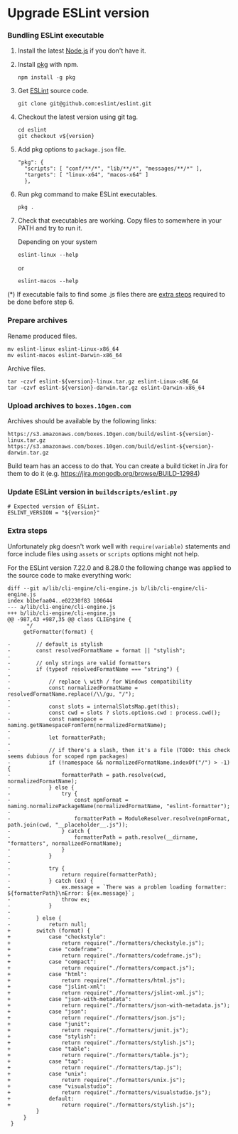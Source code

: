 # Upgrade ESLint version

### Bundling ESLint executable

1. Install the latest [Node.js](https://nodejs.org/en/download/) if you don't have it.
2. Install [pkg](https://www.npmjs.com/package/pkg) with npm.
   ```
   npm install -g pkg
   ```
3. Get [ESLint](https://github.com/eslint/eslint) source code.
   ```
   git clone git@github.com:eslint/eslint.git
   ```
4. Checkout the latest version using git tag.
   ```
   cd eslint
   git checkout v${version}
   ```
5. Add pkg options to `package.json` file.
   ```
   "pkg": {
     "scripts": [ "conf/**/*", "lib/**/*", "messages/**/*" ],
     "targets": [ "linux-x64", "macos-x64" ]
     },
   ```
6. Run pkg command to make ESLint executables.
   ```
   pkg .
   ```
7. Check that executables are working.
   Copy files to somewhere in your PATH and try to run it.

   Depending on your system
   ```
   eslint-linux --help
   ```
   or
   ```
   eslint-macos --help
   ```

(*) If executable fails to find some .js files there are [extra steps](#extra-steps)
required to be done before step 6.

### Prepare archives

Rename produced files.
```
mv eslint-linux eslint-Linux-x86_64
mv eslint-macos eslint-Darwin-x86_64
```
Archive files.
```
tar -czvf eslint-${version}-linux.tar.gz eslint-Linux-x86_64
tar -czvf eslint-${version}-darwin.tar.gz eslint-Darwin-x86_64
```

### Upload archives to `boxes.10gen.com`

Archives should be available by the following links:
```
https://s3.amazonaws.com/boxes.10gen.com/build/eslint-${version}-linux.tar.gz
https://s3.amazonaws.com/boxes.10gen.com/build/eslint-${version}-darwin.tar.gz
```
Build team has an access to do that.
You can create a build ticket in Jira for them to do it
(e.g. https://jira.mongodb.org/browse/BUILD-12984)

### Update ESLint version in `buildscripts/eslint.py`
```
# Expected version of ESLint.
ESLINT_VERSION = "${version}"
```

### Extra steps

Unfortunately pkg doesn't work well with `require(variable)` statements
and force include files using `assets` or `scripts` options might not help.

For the ESLint version 7.22.0 and 8.28.0 the following change was applied to the
source code to make everything work:
```
diff --git a/lib/cli-engine/cli-engine.js b/lib/cli-engine/cli-engine.js
index b1befaa04..e02230f83 100644
--- a/lib/cli-engine/cli-engine.js
+++ b/lib/cli-engine/cli-engine.js
@@ -987,43 +987,35 @@ class CLIEngine {
      */
     getFormatter(format) {
 
-        // default is stylish
-        const resolvedFormatName = format || "stylish";
-
-        // only strings are valid formatters
-        if (typeof resolvedFormatName === "string") {
-
-            // replace \ with / for Windows compatibility
-            const normalizedFormatName = resolvedFormatName.replace(/\\/gu, "/");
-
-            const slots = internalSlotsMap.get(this);
-            const cwd = slots ? slots.options.cwd : process.cwd();
-            const namespace = naming.getNamespaceFromTerm(normalizedFormatName);
-
-            let formatterPath;
-
-            // if there's a slash, then it's a file (TODO: this check seems dubious for scoped npm packages)
-            if (!namespace && normalizedFormatName.indexOf("/") > -1) {
-                formatterPath = path.resolve(cwd, normalizedFormatName);
-            } else {
-                try {
-                    const npmFormat = naming.normalizePackageName(normalizedFormatName, "eslint-formatter");
-
-                    formatterPath = ModuleResolver.resolve(npmFormat, path.join(cwd, "__placeholder__.js"));
-                } catch {
-                    formatterPath = path.resolve(__dirname, "formatters", normalizedFormatName);
-                }
-            }
-
-            try {
-                return require(formatterPath);
-            } catch (ex) {
-                ex.message = `There was a problem loading formatter: ${formatterPath}\nError: ${ex.message}`;
-                throw ex;
-            }
-
-        } else {
-            return null;
+        switch (format) {
+            case "checkstyle":
+                return require("./formatters/checkstyle.js");
+            case "codeframe":
+                return require("./formatters/codeframe.js");
+            case "compact":
+                return require("./formatters/compact.js");
+            case "html":
+                return require("./formatters/html.js");
+            case "jslint-xml":
+                return require("./formatters/jslint-xml.js");
+            case "json-with-metadata":
+                return require("./formatters/json-with-metadata.js");
+            case "json":
+                return require("./formatters/json.js");
+            case "junit":
+                return require("./formatters/junit.js");
+            case "stylish":
+                return require("./formatters/stylish.js");
+            case "table":
+                return require("./formatters/table.js");
+            case "tap":
+                return require("./formatters/tap.js");
+            case "unix":
+                return require("./formatters/unix.js");
+            case "visualstudio":
+                return require("./formatters/visualstudio.js");
+            default:
+                return require("./formatters/stylish.js");
         }
     }
 }
```
